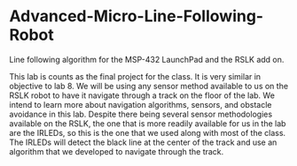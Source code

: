 # Advanced-Micro-Line-Following-Robot
Line following algorithm for the MSP-432 LaunchPad and the RSLK add on.

This lab is counts as the final project for the class. It is very similar in objective to lab 8. We will be using any sensor method available to us on the RSLK robot to have it navigate through a track on the floor of the lab. We intend to learn more about navigation algorithms, sensors, and obstacle avoidance in this lab. Despite there being several sensor methodologies available on the RSLK, the one that is more readily available for us in the lab are the IRLEDs, so this is the one that we used along with most of the class. The IRLEDs will detect the black line at the center of the track and use an algorithm that we developed to navigate through the track.
